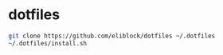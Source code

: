 # dotfiles

```sh
git clone https://github.com/eliblock/dotfiles ~/.dotfiles
~/.dotfiles/install.sh
```
